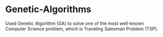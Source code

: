 # Genetic-Algorithms
Used Genetic Algorithm (GA) to solve one of the most well-known Computer Science problem, which is Traveling Salesman Problem (TSP).
